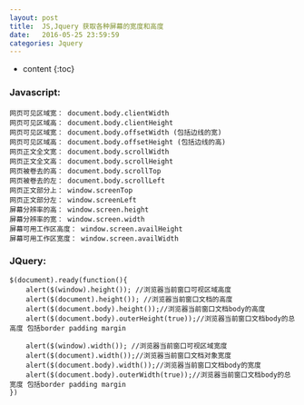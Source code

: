 ```yaml
---
layout: post
title:  JS,Jquery 获取各种屏幕的宽度和高度
date:   2016-05-25 23:59:59
categories: Jquery
---
```


* content
{:toc}

### Javascript:

	网页可见区域宽： document.body.clientWidth
	网页可见区域高： document.body.clientHeight
	网页可见区域宽： document.body.offsetWidth (包括边线的宽)
	网页可见区域高： document.body.offsetHeight (包括边线的高)
	网页正文全文宽： document.body.scrollWidth
	网页正文全文高： document.body.scrollHeight
	网页被卷去的高： document.body.scrollTop
	网页被卷去的左： document.body.scrollLeft
	网页正文部分上： window.screenTop
	网页正文部分左： window.screenLeft
	屏幕分辨率的高： window.screen.height
	屏幕分辨率的宽： window.screen.width
	屏幕可用工作区高度： window.screen.availHeight
	屏幕可用工作区宽度： window.screen.availWidth

### JQuery:

	$(document).ready(function(){
		alert($(window).height()); //浏览器当前窗口可视区域高度
		alert($(document).height()); //浏览器当前窗口文档的高度
		alert($(document.body).height());//浏览器当前窗口文档body的高度
		alert($(document.body).outerHeight(true));//浏览器当前窗口文档body的总高度 包括border padding margin

		alert($(window).width()); //浏览器当前窗口可视区域宽度
		alert($(document).width());//浏览器当前窗口文档对象宽度
		alert($(document.body).width());//浏览器当前窗口文档body的宽度
		alert($(document.body).outerWidth(true));//浏览器当前窗口文档body的总宽度 包括border padding margin
	})
